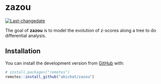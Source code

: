 
<!-- README.md is generated from README.Rmd. Please edit that file -->

# zazou

<!-- badges: start -->

[![Last-changedate](https://img.shields.io/badge/Last%20change-2019--10--03-yellowgreen.svg)](/commits/master)
<!-- badges: end -->

The goal of **zazou** is to model the evolution of z-scores along a tree
to do differential analysis.

## Installation

You can install the development version from
[GitHub](https://github.com/) with:

``` r
# install.packages("remotes")
remotes::install_github("abichat/zazou")
```
